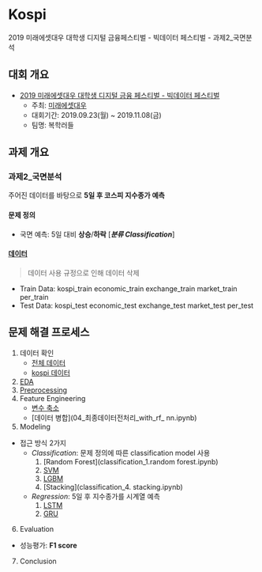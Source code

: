 # Kospi
2019 미래에셋대우 대학생 디지털 금융페스티벌 - 빅데이터 페스티벌 - 과제2_국면분석
## 대회 개요
- [2019 미래에셋대우 대학생 디지털 금융 페스티벌 - 빅데이터 페스티벌](https://www.miraeassetdaewoo.com/hki/hki7110/n03_1.do)
  - 주최: [미래에셋대우](https://www.miraeassetdaewoo.com/hki/hki7110/n01.do)
  - 대회기간: 2019.09.23(월) ~ 2019.11.08(금)
  - 팀명: 복학러들

## 과제 개요
### 과제2_국면분석
주어진 데이터를 바탕으로 **5일 후 코스피 지수종가 예측**

#### 문제 정의
- 국면 예측: 5일 대비 **상승**/**하락** [***분류 Classification***]

#### [데이터](data/README.md)
> 데이터 사용 규정으로 인해 데이터 삭제
  - Train Data: kospi_train  economic_train  exchange_train  market_train  per_train
  - Test Data: kospi_test  economic_test  exchange_test  market_test  per_test
  
## 문제 해결 프로세스
1. 데이터 확인
    - [전체 데이터](01_문제접근_데이터탐색.ipynb)
    - [kospi 데이터](01_문제접근_kospi_탐색.ipynb)
2. [EDA](02_EDA_economic.csv)
3. [Preprocessing](03_preprocessing_cleaning.ipynb)
4. Feature Engineering
    - [변수 축소](04_변수축소_market.ipynb)
    - [데이터 병합](04_최종데이터전처리_with_rf_ nn.ipynb)
5. Modeling
  - 접근 방식 2가지
    - *Classification*: 문제 정의에 따른 classification model 사용
      1. [Random Forest](classification_1.random forest.ipynb)
      2. [SVM](classification_2.SVM.ipynb)
      3. [LGBM](classification_3.LightGBM.ipynb)
      4. [Stacking](classification_4. stacking.ipynb)
    - *Regression*: 5일 후 지수종가를 시계열 예측
      1. [LSTM](05_Time_Series_Reg_LSTM.ipynb)
      2. [GRU](05_Time_Series_Reg_GRU.ipynb)
6. Evaluation
  - 성능평가: **F1 score**
7. Conclusion
